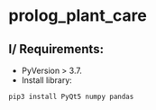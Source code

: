 # prolog_plant_care
## I/ Requirements:
- PyVersion > 3.7.
- Install library:
```sh
pip3 install PyQt5 numpy pandas
```
